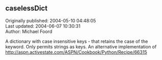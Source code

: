 ## caselessDict  
Originally published: 2004-05-10 04:48:05  
Last updated: 2004-06-07 10:30:31  
Author: Michael Foord  
  
A dictionary with case insensitive keys - that retains the case of the keyword.
Only permits strings as keys.
An alternative implementation of http://aspn.activestate.com/ASPN/Cookbook/Python/Recipe/66315
